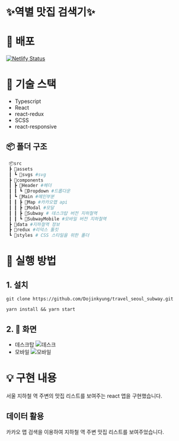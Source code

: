 # ✨역별 맛집 검색기✨

# 🚀 배포

[![Netlify Status](https://api.netlify.com/api/v1/badges/8c963488-351b-41d4-9152-60535ac564b2/deploy-status)](https://iridescent-florentine-38b850.netlify.app/)

# 🔧 기술 스택

- Typescript
- React
- react-redux
- SCSS
- react-responsive

## 📦 폴더 구조

```sh
 📦src
 ┣ 📂assets
 ┃ ┗ 📂svgs #svg
 ┣ 📂components
 ┃ ┣ 📂Header #헤더
 ┃ ┃ ┗ 📂Dropdown #드롭다운
 ┃ ┗ 📂Main #메인부분
 ┃ ┃ ┣ 📂Map #카카오맵 api
 ┃ ┃ ┣ 📂Modal #모달
 ┃ ┃ ┣ 📂Subway # 데스크탑 버전 지하철역
 ┃ ┃ ┗ 📂SubwayMobile #모바일 버전 지하철역
 ┣ 📂data #지하철역 정보
 ┣ 📂redux #리덕스 툴킷
 ┗ 📂styles # CSS 스타일을 위한 폴더

```

# 📌 실행 방법

## 1. 설치

```
git clone https://github.com/Dojinkyung/travel_seoul_subway.git
```

```
yarn install && yarn start
```

## 2. 📸 화면
- 데스크탑
![데스크](https://user-images.githubusercontent.com/63532503/192145118-7df83e7c-284f-4133-a6d9-e90387e0a4d0.gif)
- 모바일
![모바일](https://user-images.githubusercontent.com/63532503/192145231-bba76bc7-493f-4ab3-9f5e-97622305c037.gif)

# 💡 구현 내용
서울 지하철 역 주변의 맛집 리스트를 보여주는 react 앱을 구현했습니다.

## 데이터 활용
카카오 맵 검색을 이용하여 지하철 역 주변 맛집 리스트를 보여주었습니다.
